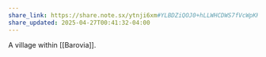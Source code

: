 ```yaml
---
share_link: https://share.note.sx/ytnji6xm#YLBDZiQOJ0+hLLWHCDWS7fVcWpKKadsjThLKco8mP0w
share_updated: 2025-04-27T00:41:32-04:00
---
```

A village within [[Barovia]].